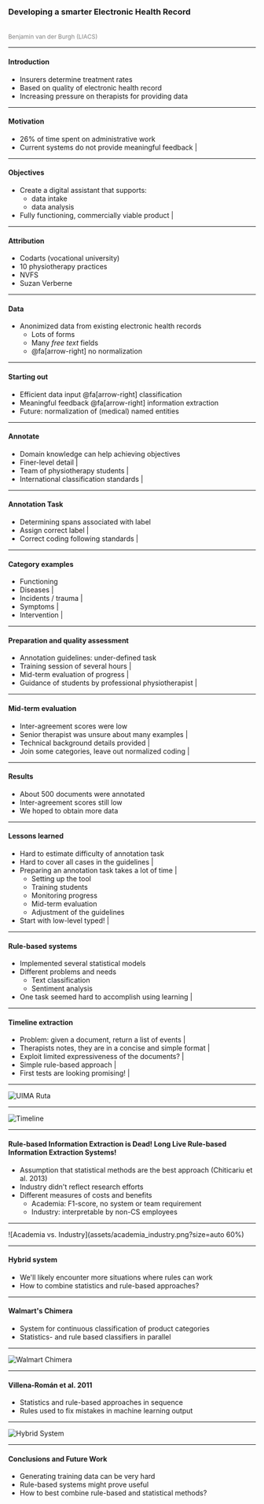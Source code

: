 ### Developing a smarter Electronic Health Record
<br>
<span style="color:gray;font-size:12;">Benjamin van der Burgh (LIACS)</span>

---

#### Introduction

* Insurers determine treatment rates 
* Based on quality of electronic health record
* Increasing pressure on therapists for providing data

---

#### Motivation

- 26% of time spent on administrative work
- Current systems do not provide meaningful feedback |

---

#### Objectives

- Create a digital assistant that supports:
    - data intake 
    - data analysis
- Fully functioning, commercially viable product |

---

#### Attribution

- Codarts (vocational university)
- 10 physiotherapy practices
- NVFS
- Suzan Verberne

---

#### Data

- Anonimized data from existing electronic health records
  - Lots of forms
  - Many _free text_ fields
  - @fa[arrow-right] no normalization

---

#### Starting out 

- Efficient data input @fa[arrow-right] classification
- Meaningful feedback @fa[arrow-right] information extraction 
- Future: normalization of (medical) named entities

---

#### Annotate

- Domain knowledge can help achieving objectives
- Finer-level detail |
- Team of physiotherapy students |
- International classification standards |

---

#### Annotation Task

- Determining spans associated with label 
- Assign correct label |
- Correct coding following standards |

---

#### Category examples

* Functioning
* Diseases |
* Incidents / trauma |
* Symptoms |
* Intervention |

---

#### Preparation and quality assessment

* Annotation guidelines: under-defined task
* Training session of several hours |
* Mid-term evaluation of progress |
* Guidance of students by professional physiotherapist |

---

#### Mid-term evaluation

* Inter-agreement scores were low
* Senior therapist was unsure about many examples |
* Technical background details provided | 
* Join some categories, leave out normalized coding |

---

#### Results

* About 500 documents were annotated
* Inter-agreement scores still low
* We hoped to obtain more data

---

#### Lessons learned

* Hard to estimate difficulty of annotation task
* Hard to cover all cases in the guidelines |
* Preparing an annotation task takes a lot of time |
    * Setting up the tool
    * Training students
    * Monitoring progress
    * Mid-term evaluation
    * Adjustment of the guidelines
* Start with low-level typed! |

---

#### Rule-based systems

* Implemented several statistical models 
* Different problems and needs
    * Text classification
    * Sentiment analysis
* One task seemed hard to accomplish using learning |

---

#### Timeline extraction
* Problem: given a document, return a list of events |
* Therapists notes, they are in a concise and simple format |
* Exploit limited expressiveness of the documents? |
* Simple rule-based approach |
* First tests are looking promising! |


---

![UIMA Ruta](assets/uima_ruta.png?size=contain)

---

![Timeline](assets/timeline.png?size=contain)

---


#### Rule-based Information Extraction is Dead! Long Live Rule-based Information Extraction Systems!
* Assumption that statistical methods are the best approach (Chiticariu et al. 2013)
* Industry didn't reflect research efforts
* Different measures of costs and benefits
    * Academia: F1-score, no system or team requirement
    * Industry: interpretable by non-CS employees 

---

![Academia vs. Industry](assets/academia_industry.png?size=auto 60%)

---

#### Hybrid system

- We'll likely encounter more situations where rules can work
- How to combine statistics and rule-based approaches?

---

#### Walmart's Chimera

- System for continuous classification of product categories
- Statistics- and rule based classifiers in parallel

---

![Walmart Chimera](assets/walmart_chimera.png?size=contain)

---

#### Villena-Román et al. 2011

- Statistics and rule-based approaches in sequence
- Rules used to fix mistakes in machine learning output

---

![Hybrid System](assets/hybrid_system.png?size=contain)

---

#### Conclusions and Future Work
* Generating training data can be very hard 
* Rule-based systems might prove useful
* How to best combine rule-based and statistical methods? 
